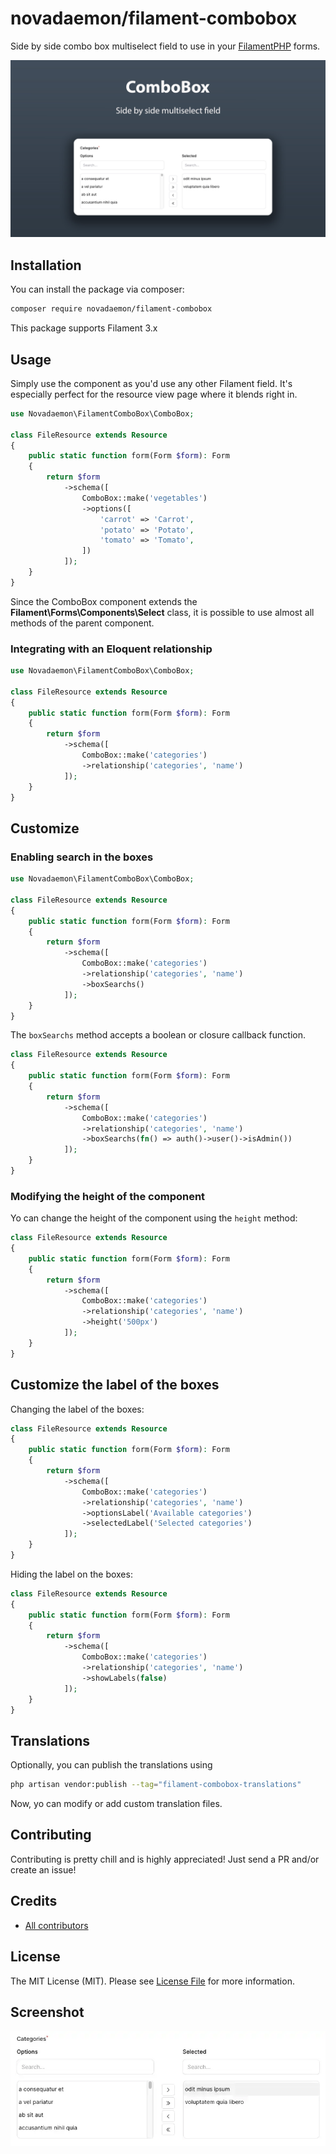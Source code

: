 # novadaemon/filament-combobox

Side by side combo box multiselect field to use in your [FilamentPHP](https://filamentphp.com/) forms.

<div class="filament-hidden">
    <img src="resources/img/filament-combobox.jpg" alt="Cover"/>
</div>

## Installation

You can install the package via composer:

```bash
composer require novadaemon/filament-combobox
```

This package supports Filament 3.x

## Usage

Simply use the component as you'd use any other Filament field. It's especially perfect for the resource view page where it blends right in.

```php
use Novadaemon\FilamentComboBox\ComboBox;

class FileResource extends Resource
{
    public static function form(Form $form): Form
    {
        return $form
            ->schema([
                ComboBox::make('vegetables')
                ->options([
                    'carrot' => 'Carrot',
                    'potato' => 'Potato',
                    'tomato' => 'Tomato',
                ])
            ]);
    }
}
```

Since the ComboBox component extends the **Filament\Forms\Components\Select** class, it is possible to use almost all methods of the parent component.

### Integrating with an Eloquent relationship

```php
use Novadaemon\FilamentComboBox\ComboBox;

class FileResource extends Resource
{
    public static function form(Form $form): Form
    {
        return $form
            ->schema([
                ComboBox::make('categories')
                ->relationship('categories', 'name')
            ]);
    }
}
```

## Customize

### Enabling search in the boxes

```php
use Novadaemon\FilamentComboBox\ComboBox;

class FileResource extends Resource
{
    public static function form(Form $form): Form
    {
        return $form
            ->schema([
                ComboBox::make('categories')
                ->relationship('categories', 'name')
                ->boxSearchs()
            ]);
    }
}
```

The `boxSearchs` method accepts a boolean or closure callback function.

```php
class FileResource extends Resource
{
    public static function form(Form $form): Form
    {
        return $form
            ->schema([
                ComboBox::make('categories')
                ->relationship('categories', 'name')
                ->boxSearchs(fn() => auth()->user()->isAdmin())
            ]);
    }
}
```

### Modifying the height of the component

Yo can change the height of the component using the `height` method:

```php
class FileResource extends Resource
{
    public static function form(Form $form): Form
    {
        return $form
            ->schema([
                ComboBox::make('categories')
                ->relationship('categories', 'name')
                ->height('500px')
            ]);
    }
}
```

## Customize the label of the boxes

Changing the label of the boxes:

```php
class FileResource extends Resource
{
    public static function form(Form $form): Form
    {
        return $form
            ->schema([
                ComboBox::make('categories')
                ->relationship('categories', 'name')
                ->optionsLabel('Available categories')
                ->selectedLabel('Selected categories')
            ]);
    }
}
```

Hiding the label on the boxes:

```php
class FileResource extends Resource
{
    public static function form(Form $form): Form
    {
        return $form
            ->schema([
                ComboBox::make('categories')
                ->relationship('categories', 'name')
                ->showLabels(false)
            ]);
    }
}
```

## Translations

Optionally, you can publish the translations using

```bash
php artisan vendor:publish --tag="filament-combobox-translations"
```
Now, yo can modify or add custom translation files.

## Contributing

Contributing is pretty chill and is highly appreciated! Just send a PR and/or create an issue!

## Credits

- [All contributors](https://github.com/novadaemon/filament-combobox/contributors)

## License

The MIT License (MIT). Please see [License File](LICENSE.md) for more information.

## Screenshot

![Screenshot](resources/img/screenshot.webp)